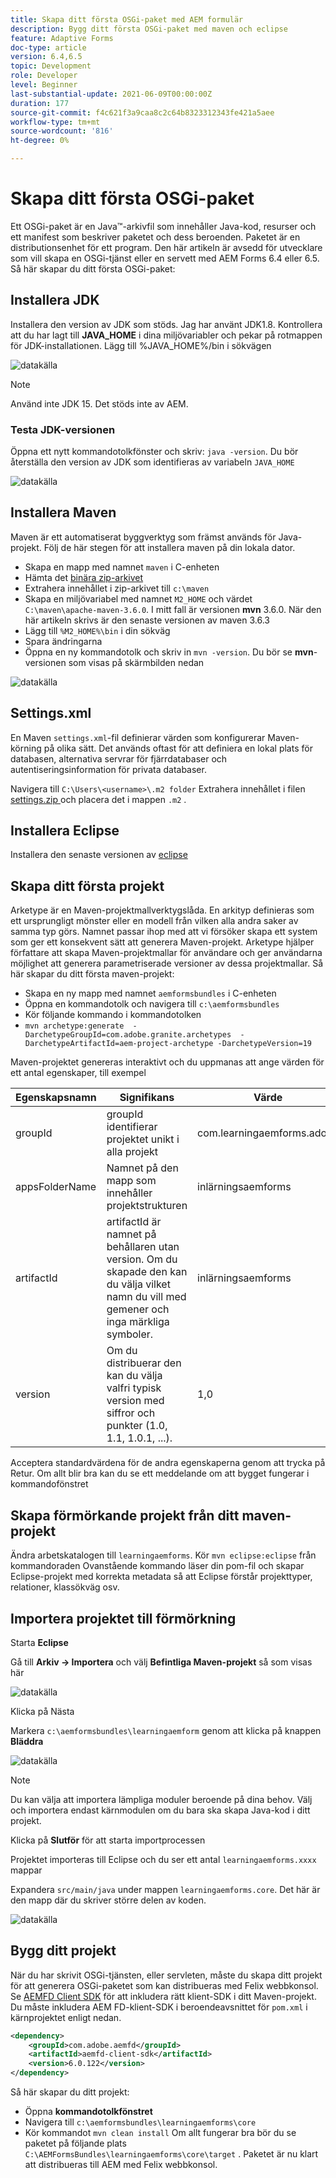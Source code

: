 ```yaml
---
title: Skapa ditt första OSGi-paket med AEM formulär
description: Bygg ditt första OSGi-paket med maven och eclipse
feature: Adaptive Forms
doc-type: article
version: 6.4,6.5
topic: Development
role: Developer
level: Beginner
last-substantial-update: 2021-06-09T00:00:00Z
duration: 177
source-git-commit: f4c621f3a9caa8c2c64b8323312343fe421a5aee
workflow-type: tm+mt
source-wordcount: '816'
ht-degree: 0%

---
```



# Skapa ditt första OSGi-paket

Ett OSGi-paket är en Java™-arkivfil som innehåller Java-kod, resurser och ett manifest som beskriver paketet och dess beroenden. Paketet är en distributionsenhet för ett program. Den här artikeln är avsedd för utvecklare som vill skapa en OSGi-tjänst eller en servett med AEM Forms 6.4 eller 6.5. Så här skapar du ditt första OSGi-paket:


## Installera JDK

Installera den version av JDK som stöds. Jag har använt JDK1.8. Kontrollera att du har lagt till **JAVA_HOME** i dina miljövariabler och pekar på rotmappen för JDK-installationen.
Lägg till %JAVA_HOME%/bin i sökvägen

![datakälla](assets/java-home.JPG)

>[!NOTE]
> Använd inte JDK 15. Det stöds inte av AEM.

### Testa JDK-versionen

Öppna ett nytt kommandotolkfönster och skriv: `java -version`. Du bör återställa den version av JDK som identifieras av variabeln `JAVA_HOME`

![datakälla](assets/java-version.JPG)

## Installera Maven

Maven är ett automatiserat byggverktyg som främst används för Java-projekt. Följ de här stegen för att installera maven på din lokala dator.

* Skapa en mapp med namnet `maven` i C-enheten
* Hämta det [binära zip-arkivet](http://maven.apache.org/download.cgi)
* Extrahera innehållet i zip-arkivet till `c:\maven`
* Skapa en miljövariabel med namnet `M2_HOME` och värdet `C:\maven\apache-maven-3.6.0`. I mitt fall är versionen **mvn** 3.6.0. När den här artikeln skrivs är den senaste versionen av maven 3.6.3
* Lägg till `%M2_HOME%\bin` i din sökväg
* Spara ändringarna
* Öppna en ny kommandotolk och skriv in `mvn -version`. Du bör se **mvn**-versionen som visas på skärmbilden nedan

![datakälla](assets/mvn-version.JPG)

## Settings.xml

En Maven `settings.xml`-fil definierar värden som konfigurerar Maven-körning på olika sätt. Det används oftast för att definiera en lokal plats för databasen, alternativa servrar för fjärrdatabaser och autentiseringsinformation för privata databaser.

Navigera till `C:\Users\<username>\.m2 folder`
Extrahera innehållet i filen [ settings.zip ](assets/settings.zip) och placera det i mappen `.m2` .

## Installera Eclipse

Installera den senaste versionen av [eclipse](https://www.eclipse.org/downloads/)

## Skapa ditt första projekt

Arketype är en Maven-projektmallverktygslåda. En arkityp definieras som ett ursprungligt mönster eller en modell från vilken alla andra saker av samma typ görs. Namnet passar ihop med att vi försöker skapa ett system som ger ett konsekvent sätt att generera Maven-projekt. Arketype hjälper författare att skapa Maven-projektmallar för användare och ger användarna möjlighet att generera parametriserade versioner av dessa projektmallar.
Så här skapar du ditt första maven-projekt:

* Skapa en ny mapp med namnet `aemformsbundles` i C-enheten
* Öppna en kommandotolk och navigera till `c:\aemformsbundles`
* Kör följande kommando i kommandotolken
* `mvn archetype:generate  -DarchetypeGroupId=com.adobe.granite.archetypes  -DarchetypeArtifactId=aem-project-archetype -DarchetypeVersion=19`

Maven-projektet genereras interaktivt och du uppmanas att ange värden för ett antal egenskaper, till exempel

| Egenskapsnamn | Signifikans | Värde |
|------------------------|---------------------------------------|---------------------|
| groupId | groupId identifierar projektet unikt i alla projekt | com.learningaemforms.adobe |
| appsFolderName | Namnet på den mapp som innehåller projektstrukturen | inlärningsaemforms |
| artifactId | artifactId är namnet på behållaren utan version. Om du skapade den kan du välja vilket namn du vill med gemener och inga märkliga symboler. | inlärningsaemforms |
| version | Om du distribuerar den kan du välja valfri typisk version med siffror och punkter (1.0, 1.1, 1.0.1, ...). | 1,0 |

Acceptera standardvärdena för de andra egenskaperna genom att trycka på Retur.
Om allt blir bra kan du se ett meddelande om att bygget fungerar i kommandofönstret

## Skapa förmörkande projekt från ditt maven-projekt

Ändra arbetskatalogen till `learningaemforms`.
Kör `mvn eclipse:eclipse` från kommandoraden
Ovanstående kommando läser din pom-fil och skapar Eclipse-projekt med korrekta metadata så att Eclipse förstår projekttyper, relationer, klassökväg osv.

## Importera projektet till förmörkning

Starta **Eclipse**

Gå till **Arkiv -> Importera** och välj **Befintliga Maven-projekt** så som visas här

![datakälla](assets/import-mvn-project.JPG)

Klicka på Nästa

Markera `c:\aemformsbundles\learningaemform` genom att klicka på knappen **Bläddra**

![datakälla](assets/select-mvn-project.JPG)

>[!NOTE]
>Du kan välja att importera lämpliga moduler beroende på dina behov. Välj och importera endast kärnmodulen om du bara ska skapa Java-kod i ditt projekt.

Klicka på **Slutför** för att starta importprocessen

Projektet importeras till Eclipse och du ser ett antal `learningaemforms.xxxx` mappar

Expandera `src/main/java` under mappen `learningaemforms.core`. Det här är den mapp där du skriver större delen av koden.

![datakälla](assets/learning-core.JPG)

## Bygg ditt projekt

När du har skrivit OSGi-tjänsten, eller servleten, måste du skapa ditt projekt för att generera OSGi-paketet som kan distribueras med Felix webbkonsol. Se [AEMFD Client SDK](https://repo.adobe.com/nexus/content/repositories/public/com/adobe/aemfd/aemfd-client-sdk/) för att inkludera rätt klient-SDK i ditt Maven-projekt. Du måste inkludera AEM FD-klient-SDK i beroendeavsnittet för `pom.xml` i kärnprojektet enligt nedan.

```xml
<dependency>
    <groupId>com.adobe.aemfd</groupId>
    <artifactId>aemfd-client-sdk</artifactId>
    <version>6.0.122</version>
</dependency>
```

Så här skapar du ditt projekt:

* Öppna **kommandotolkfönstret**
* Navigera till `c:\aemformsbundles\learningaemforms\core`
* Kör kommandot `mvn clean install`
Om allt fungerar bra bör du se paketet på följande plats `C:\AEMFormsBundles\learningaemforms\core\target` . Paketet är nu klart att distribueras till AEM med Felix webbkonsol.
